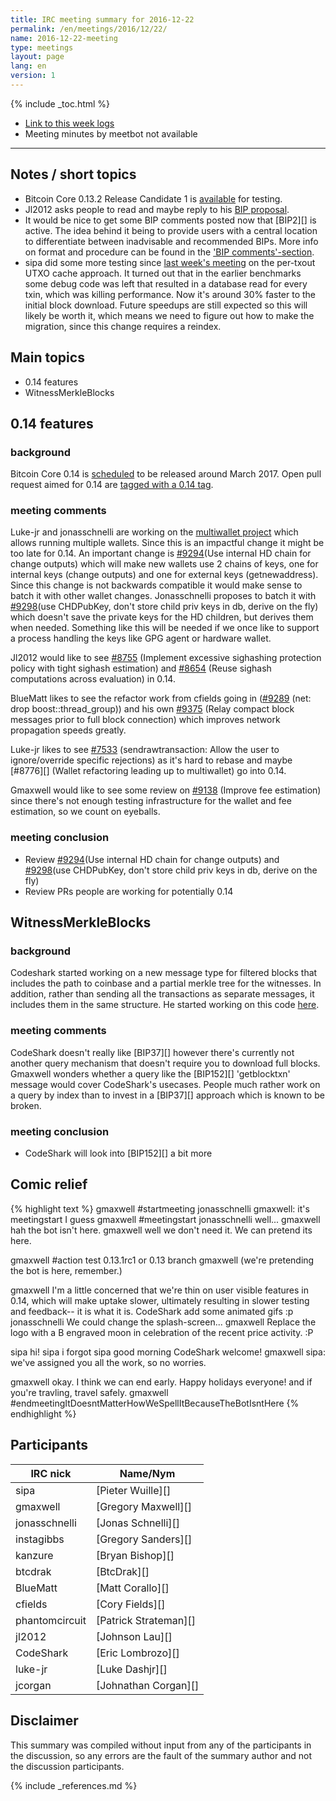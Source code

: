 ```yaml
---
title: IRC meeting summary for 2016-12-22
permalink: /en/meetings/2016/12/22/
name: 2016-12-22-meeting
type: meetings
layout: page
lang: en
version: 1
---
```

{% include _toc.html %}
 
- [Link to this week logs](https://botbot.me/freenode/bitcoin-core-dev/2016-12-22/?msg=78334610&page=2)
- Meeting minutes by meetbot not available
 
---

## Notes / short topics

- Bitcoin Core 0.13.2 Release Candidate 1 is [available](https://bitcoin.org/bin/bitcoin-core-0.13.2/test.rc1/) for testing.
- Jl2012 asks people to read and maybe reply to his [BIP proposal](https://github.com/jl2012/bips/blob/sighash/bip-sighash.mediawiki). 
- It would be nice to get some BIP comments posted now that [BIP2][] is active. The idea behind it being to provide users with a central location to differentiate between inadvisable and recommended BIPs. More info on format and procedure can be found in the ['BIP comments'-section](https://github.com/bitcoin/bips/blob/master/bip-0002.mediawiki#BIP_comments).
- sipa did some more testing since [last week's meeting](/en/meetings/2016/12/15/#notes--short-topics) on the per-txout UTXO cache approach. It turned out that in the earlier benchmarks some debug code was left that resulted in a database read for every txin, which was killing performance. Now it's around 30% faster to the initial block download. Future speedups are still expected so this will likely be worth it, which means we need to figure out how to make the migration, since this change requires a reindex.

## Main topics
 
- 0.14 features
- WitnessMerkleBlocks

## 0.14 features

### background

Bitcoin Core 0.14 is [scheduled](https://github.com/bitcoin/bitcoin/issues/8719) to be released around March 2017. Open pull request aimed for 0.14 are [tagged with a 0.14 tag](https://github.com/bitcoin/bitcoin/pulls?q=is%3Aopen+is%3Apr+milestone%3A0.14.0).

### meeting comments

Luke-jr and jonasschnelli are working on the [multiwallet project](https://github.com/bitcoin/bitcoin/projects/2) which allows running multiple wallets. Since this is an impactful change it might be too late for 0.14. An important change is [#9294][](Use internal HD chain for change outputs) which will make new wallets use 2 chains of keys, one for internal keys (change outputs) and one for external keys (getnewaddress). Since this change is not backwards compatible it would make sense to batch it with other wallet changes. Jonasschnelli proposes to batch it with [#9298][](use CHDPubKey, don't store child priv keys in db, derive on the fly) which doesn't save the private keys for the HD children, but derives them when needed. Something like this will be needed if we once like to support a process handling the keys like GPG agent or hardware wallet.

Jl2012 would like to see [#8755][] (Implement excessive sighashing protection policy with tight sighash estimation) and [#8654][] (Reuse sighash computations across evaluation) in 0.14.

BlueMatt likes to see the refactor work from cfields going in ([#9289][] (net: drop boost::thread_group)) and his own [#9375][] (Relay compact block messages prior to full block connection) which improves network propagation speeds greatly.

Luke-jr likes to see [#7533][] (sendrawtransaction: Allow the user to ignore/override specific rejections) as it's hard to rebase and maybe [#8776][] (Wallet refactoring leading up to multiwallet) go into 0.14.

Gmaxwell would like to see some review on [#9138][] (Improve fee estimation) since there's not enough testing infrastructure for the wallet and fee estimation, so we count on eyeballs.

### meeting conclusion

- Review [#9294][](Use internal HD chain for change outputs) and [#9298][](use CHDPubKey, don't store child priv keys in db, derive on the fly)
- Review PRs people are working for potentially 0.14 

## WitnessMerkleBlocks

### background

Codeshark started working on a new message type for filtered blocks that includes the path to coinbase and a partial merkle tree for the witnesses. In addition, rather than sending all the transactions as separate messages, it includes them in the same structure. He started working on this code [here](https://github.com/bitcoin/bitcoin/compare/master...CodeShark:WitnessMerkleBlock2).

### meeting comments

CodeShark doesn't really like [BIP37][] however there's currently not another query mechanism that doesn't require you to download full blocks. Gmaxwell wonders whether a query like the [BIP152][] 'getblocktxn' message would cover CodeShark's usecases. People much rather work on a query by index than to invest in a [BIP37][] approach which is known to be broken. 

### meeting conclusion

- CodeShark will look into [BIP152][] a bit more

## Comic relief

{% highlight text %}
gmaxwell          #startmeeting
jonasschnelli     gmaxwell: it's meetingstart I guess
gmaxwell          #meetingstart
jonasschnelli     well...
gmaxwell          hah the bot isn't here.
gmaxwell          well we don't need it. We can pretend its here.

gmaxwell          #action test 0.13.1rc1 or 0.13 branch
gmaxwell          (we're pretending the bot is here, remember.)

gmaxwell          I'm a little concerned that we're thin on user visible features in 0.14, which will make uptake slower, ultimately resulting in slower testing and feedback-- it is what it is.
CodeShark         add some animated gifs :p
jonasschnelli     We could change the splash-screen...
gmaxwell          Replace the logo with a B engraved moon in celebration of the recent price activity. :P

sipa              hi!
sipa              i forgot
sipa              good morning
CodeShark         welcome!
gmaxwell          sipa: we've assigned you all the work, so no worries.

gmaxwell          okay. I think we can end early. Happy holidays everyone! and if you're travling, travel safely.
gmaxwell          #endmeetingItDoesntMatterHowWeSpellItBecauseTheBotIsntHere
{% endhighlight %}

## Participants
 
| IRC nick        | Name/Nym                  |
|-----------------|---------------------------|
| sipa            | [Pieter Wuille][]         |
| gmaxwell        | [Gregory Maxwell][]       |
| jonasschnelli   | [Jonas Schnelli][]        |
| instagibbs      | [Gregory Sanders][]       |
| kanzure         | [Bryan Bishop][]          |
| btcdrak         | [BtcDrak][]               |
| BlueMatt        | [Matt Corallo][]          |
| cfields         | [Cory Fields][]           |
| phantomcircuit  | [Patrick Strateman][]     |
| jl2012          | [Johnson Lau][]           |
| CodeShark       | [Eric Lombrozo][]         |
| luke-jr         | [Luke Dashjr][]           |
| jcorgan         | [Johnathan Corgan][]      |

## Disclaimer
 
This summary was compiled without input from any of the participants in the discussion, so any errors are the fault of the summary author and not the discussion participants.

[#9294]: https://github.com/bitcoin/bitcoin/pull/9294
[#9298]: https://github.com/bitcoin/bitcoin/pull/9298
[#8755]: https://github.com/bitcoin/bitcoin/pull/8755
[#8654]: https://github.com/bitcoin/bitcoin/pull/8654
[#9289]: https://github.com/bitcoin/bitcoin/pull/9289
[#9375]: https://github.com/bitcoin/bitcoin/pull/9375
[#7533]: https://github.com/bitcoin/bitcoin/pull/7533
[#9138]: https://github.com/bitcoin/bitcoin/pull/9138

{% include _references.md %}
